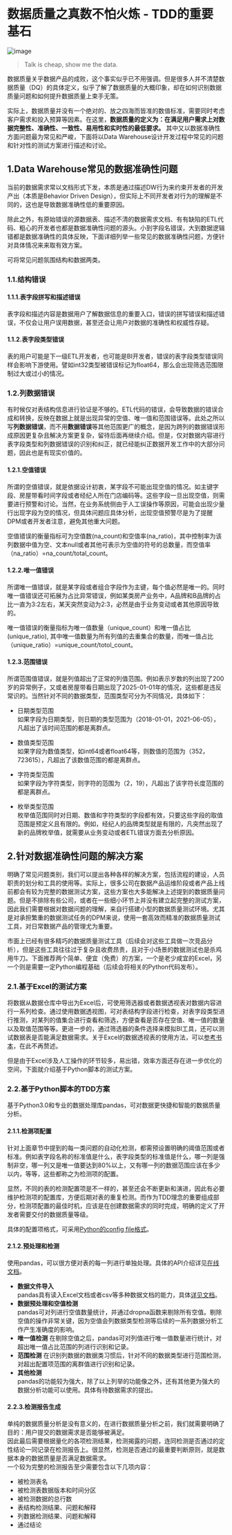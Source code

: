 # 数据质量之真数不怕火炼 - TDD的重要基石 
![image](https://user-images.githubusercontent.com/20431533/120882615-931ca500-c60b-11eb-85e1-df13bcaed8d4.png)
>
>Talk is cheap, show me the data.

数据质量关乎数据产品的成败，这个事实似乎已不用强调。但是很多人并不清楚数据质量（DQ）的具体定义，似乎了解了数据质量的大概印象，却在如何识别数据质量问题和如何提升数据质量上束手无策。   

实际上，数据质量并没有一个绝对的、放之四海而皆准的数值标准，需要同时考虑客户需求和投入预算等因素。在这里，**数据质量的定义为：在满足用户需求上对数据完整性、准确性、一致性、易用性和实时性的最低要求。** 其中又以数据准确性方面问题最为常见和严峻，下面将以Data Warehouse设计开发过程中常见的问题和针对性的测试方案进行描述和讨论。   

## 1.Data Warehouse常见的数据准确性问题

当前的数据需求常以文档形式下发，本质是通过描述DW行为来约束开发者的开发产出（本质是Behavior Driven Design），但实际上不同开发者对行为的理解是不同的，这也是导致数据准确性低的重要原因。

除此之外，有原始错误的源数据表、描述不清的数据需求文档、有有缺陷的ETL代码、粗心的开发者也都是数据准确性问题的源头。小到字段名错误，大到数据逻辑错都是数据准确性的具体反映，下面详细列举一些常见的数据准确性问题，方便针对具体情况来来取有效方案。   

可将常见问题氛围结构和数据两类。   

### 1.1.结构错误   
#### 1.1.1.表字段拼写和描述错误
表字段和描述内容是数据用户了解数据信息的重要入口，错误的拼写错误和描述错误，不仅会让用户误用数据，甚至还会让用户对数据的准确性和权威性存疑。  

#### 1.1.2.表字段类型错误
表的用户可能是下一级ETL开发者，也可能是BI开发者，错误的表字段类型错误同样会影响下游使用。譬如int32类型被错误标记为float64，那么会出现筛选范围限制过大或过小的情况。

### 1.2.列数据错误
有时候仅对表结构信息进行验证是不够的。ETL代码的错误，会导致数据的错误合成和转换，反映在数据上就是出现异常的空值、唯一值和范围错误等。此处之所以写**列数据错误**，而不用**数据错误**等其他范围更广的概念，是因为跨列的数据错误形成原因更复杂且解决方案更复杂，留待后面再继续介绍。但是，仅对数据内容进行表字段类型和列数据错误的识别和纠正，就已经能纠正数据开发工作中的大部分问题，因此也是有现实价值的。     

#### 1.2.1.空值错误   
所谓的空值错误，就是依据设计初衷，某字段不可能出现空值的情况。如主键字段、房屋带看时间字段或者经纪人所在门店编码等。这些字段一旦出现空值，则需要进行预警和讨论。当然，在业务系统侧由于人工误操作等原因，可能会出现少量行出现字段为空的情况，但具体问题应具体分析，出现空值预警尽是为了提醒DPM或者开发者注意，避免其他重大问题。  

空值错误的衡量指标可为空值数(na_count)和空值率(na_ratio)，其中控制率为该列数据中值为空、文本null或者其他可表示为空值的符号的总数量，而空值率（na_ratio）=na_count/total_count。
 
#### 1.2.2.唯一值错误   
所谓唯一值错误，就是某字段或者组合字段作为主键，每个值必然是唯一的。同时唯一值错误还可拓展为占比异常错误，例如某类房产业务中，A品牌和B品牌的占比一直为3:2左右，某天突然变动为2:3，必然是由于业务变动或者其他原因导致的。

唯一值错误的衡量指标为唯一值数量（unique_count）和唯一值占比(unique_ratio), 其中唯一值数量为所有列值的去重集合的数量，而唯一值占比（unique_ratio）=unique_count/totol_count。

#### 1.2.3.范围错误
所谓范围值错误，就是列值超出了正常的列值范围。例如表示岁数的列出现了200岁的异常例子，又或者房屋带看日期出现了2025-01-01年的情况，这些都是违反常识的。当然针对不同的数据类型，范围类型可分为不同情况，具体如下：
* 日期类型范围   
如果字段为日期类型，则日期的类型范围为（2018-01-01，2021-06-05），凡超出了该时间范围的都是离群点。

* 数值类型范围   
如果字段为数值类型，如int64或者float64等，则数值的范围为（352，723615），凡超出了该数值范围的都是离群点。

* 字符类型范围   
如果字段为字符类型，则字符的范围为（2，19），凡超出了该字符长度范围的都是离群点。

* 枚举类型范围   
枚举值范围同时对日期、数值和字符类型的字段都有效，只要这些字段的取值范围是预定义且有限的。例如，经纪人的品牌类型就是有限的，凡突然出现了新的品牌枚举值，就需要从业务变动或者ETL错误方面去分析原因。   
 
## 2.针对数据准确性问题的解决方案  
明确了常见问题类别，我们可以提出各种各样的解决方案，包括流程的建设，人员职责的划分和工具的使用等。实际上，很多公司在数据产品运维阶段或者产品上线前都会有较为完整的数据测试方案，这些方案也大多能解决上述提到的数据质量问题。但是不排除有些公司，或者在一些细小环节上并没有建立起完整的测试方案，因此我们需要根据对数据问题的理解，来自行搭建小型的数据质量测试环境。尤其是对承担繁重的数据测试任务的DPM来说，使用一套高效而精准的数据质量测试工具，对日常数据产品的管理尤为重要。 

市面上已经有很多精巧的数据质量测试工具（后续会对这些工具做一次竞品分析），但是这些工具往往过于复杂且收费昂贵，且对于小场景的数据测试也是杀鸡用牛刀。下面推荐两个简单、便宜（免费）的方案，一个是老少咸宜的Excel，另一个则是需要一定Python编程基础（后续会将相关的Python代码发布）。

### 2.1.基于Excel的测试方案   
将数据从数据仓库中导出为Excel后，可使用筛选器或者数据透视表对数据内容进行一系列检查。通过使用数据透视图，可对表结构字段进行检查，对表字段类型进行推测，对某列的值集合进行查看和筛选，方便查看是否存在空值、唯一值的数量以及取值范围等等。更进一步的，通过筛选器的条件选择来模拟BI工具，还可以测试数据表是否能满足数据需求。关于Excel的数据透视表的使用方法，可以[参考书本](https://github.com/sandsbai/tools-of-data-quality/blob/main/Bill%20Jelen%2C%20Michael%20Alexander%20-%20Excel%202016%20Pivot%20table%20data%20crunching-Que%20(2016).pdf)，在此不再赘述。   

但是由于Excel涉及人工操作的环节较多，易出错，效率方面还存在进一步优化的空间，下面就介绍基于Python脚本的测试方案。

### 2.2.基于Python脚本的TDD方案      
基于Python3.0和专业的数据处理库pandas，可对数据更快捷和智能的数据质量分析。

#### 2.1.1.检测项配置   
针对上面章节中提到的每一类问题的自动化检测，都需预设置明确的阈值范围或者标准。例如表字段名称的标准值是什么，表字段类型的标准值是什么，哪一列是强制非空，哪一列又是唯一值要达到80%以上，又有哪一列的数据范围应该在多少以内，等等，这些都称之为检测项的配置。   

显然，不同的表的检测配置项是不一样的，甚至还会不断更新和演进，因此有必要维护检测项的配置库，方便后期对表的重复检测。而作为TDD理念的重要组成部分，检测项配置的最佳时机，应该是在创建数据需求的同时完成，明确的定义了开发者需要交付的数据质量等级。

具体的配置项格式，可采用[Python的config file格式](https://docs.python.org/3/library/configparser.html)。


#### 2.1.2.预处理和检测
使用pandas，可以很方便对表的每一列进行单独处理。具体的API介绍详见[在线文档](https://pandas.pydata.org/)。
* **数据文件导入**  
pandas具有读入Excel文档或者csv等多种数据文档的能力，具体[详见文档](https://pandas.pydata.org/pandas-docs/stable/reference/api/pandas.read_excel.html)。
* **数据预处理和空值检测**  
pandas可对列进行空值数量统计，并通过dropna函数来剔除所有空值。剔除空值的操作非常关键，因为空值会列数据类型检测等后续的一系列数据分析工作产生准确度的影响。
* **唯一值检测**
在剔除空值之后，pandas可对列值进行唯一值数量进行统计，对超出唯一值占比范围的列进行识别和记录。
* **范围检测** 
在识别列数据的数据类习惯后，针对不同的数据类型进行范围检测，对超出配置项范围的离群值进行识别和记录。     
* **其他检测**   
pandas的功能较为强大，除了以上列举的功能像之外，还有其他更为强大的数据分析功能可以使用。具体有待数据需求的提出。   

#### 2.2.3.检测报告生成
单纯的数据质量分析是没有意义的，在进行数据质量分析之前，我们就需要明确了目的：用户提交的数据需求是否能够被满足。   
因此最后需要根据量化的各项检测结果，检测揭露的问题，连同检测是否通过的定性结论一同记录在检测报告上。很显然，检测是否通过的最重要判断原则，就是数据本身的数据质量是否满足数据需求。   
一个较为完整的检测报告至少需要包含以下几项内容：      
* 被检测表名   
* 被检测表数据版本和时间分区   
* 被检测数据的总行数   
* 表结构检测结果、问题和解释   
* 列数据检测结果、问题和解释      
* 通过结论




